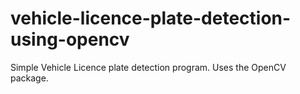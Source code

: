 # vehicle-licence-plate-detection-using-opencv

Simple Vehicle Licence plate detection program. Uses the OpenCV package.
